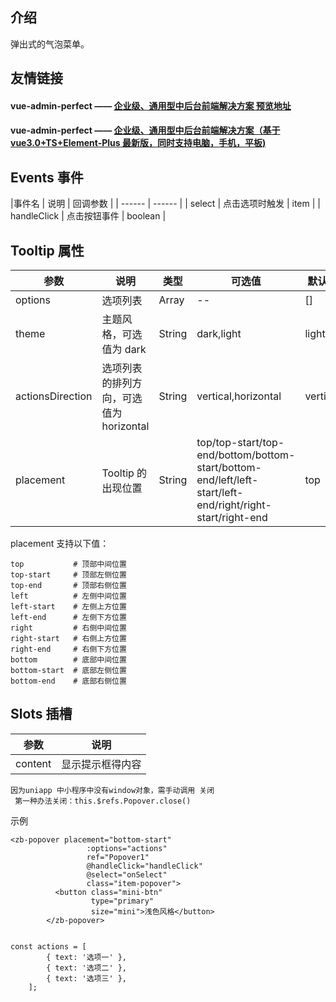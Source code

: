 ## 介绍
弹出式的气泡菜单。


## 友情链接
#### vue-admin-perfect —— [企业级、通用型中后台前端解决方案 预览地址](https://yuanzbz.gitee.io/vue-admin-perfect/#/home/)
#### vue-admin-perfect —— [企业级、通用型中后台前端解决方案（基于vue3.0+TS+Element-Plus  最新版，同时支持电脑，手机，平板)](https://github.com/zouzhibin/vue-admin-perfect)

## Events 事件
|事件名 | 说明 | 回调参数 |
| ------ | ------ |
| select | 点击选项时触发	 | item |
| handleClick | 点击按钮事件	 | boolean |



## Tooltip 属性
| 参数 | 说明 | 类型 | 可选值 | 默认值 |
| ------ | ------ | ------ | ------ | ------ |
| options | 选项列表 | Array |-- | [] |
| theme | 主题风格，可选值为 dark| String |dark,light | light |
| actionsDirection | 选项列表的排列方向，可选值为 horizontal| String |vertical,horizontal | vertical |
| placement | Tooltip 的出现位置 | String |top/top-start/top-end/bottom/bottom-start/bottom-end/left/left-start/left-end/right/right-start/right-end | top |


placement 支持以下值：
```
top           # 顶部中间位置
top-start     # 顶部左侧位置
top-end       # 顶部右侧位置
left          # 左侧中间位置
left-start    # 左侧上方位置
left-end      # 左侧下方位置
right         # 右侧中间位置
right-start   # 右侧上方位置
right-end     # 右侧下方位置
bottom        # 底部中间位置
bottom-start  # 底部左侧位置
bottom-end    # 底部右侧位置
```

## Slots 插槽
| 参数 | 说明 |
| ------ | ------ |
| content | 显示提示框得内容 |


```
因为uniapp 中小程序中没有window对象，需手动调用 关闭
 第一种办法关闭：this.$refs.Popover.close()

```

示例
```
<zb-popover placement="bottom-start"
                 :options="actions"
                 ref="Popover1"
                 @handleClick="handleClick"
                 @select="onSelect"
                 class="item-popover">
          <button class="mini-btn"
                  type="primary"
                  size="mini">浅色风格</button>
        </zb-popover>


const actions = [
		{ text: '选项一' },
		{ text: '选项二' },
		{ text: '选项三' },
	];
```
